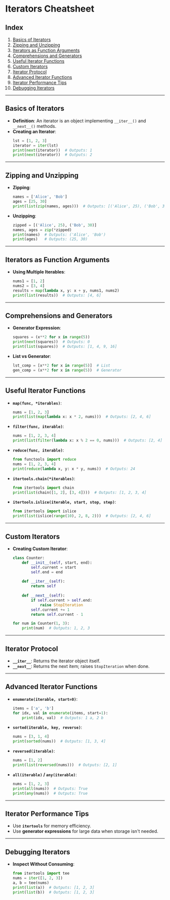 # **Iterators Cheatsheet**

## **Index**
1. [Basics of Iterators](#basics-of-iterators)
2. [Zipping and Unzipping](#zipping-and-unzipping)
3. [Iterators as Function Arguments](#iterators-as-function-arguments)
4. [Comprehensions and Generators](#comprehensions-and-generators)
5. [Useful Iterator Functions](#useful-iterator-functions)
6. [Custom Iterators](#custom-iterators)
7. [Iterator Protocol](#iterator-protocol)
8. [Advanced Iterator Functions](#advanced-iterator-functions)
9. [Iterator Performance Tips](#iterator-performance-tips)
10. [Debugging Iterators](#debugging-iterators)

---

## Basics of Iterators
- **Definition**: An iterator is an object implementing `__iter__()` and `__next__()` methods.
- **Creating an Iterator**:
  ```python
  lst = [1, 2, 3]
  iterator = iter(lst)
  print(next(iterator))  # Outputs: 1
  print(next(iterator))  # Outputs: 2
  ```

---

## Zipping and Unzipping
- **Zipping**:
  ```python
  names = ['Alice', 'Bob']
  ages = [25, 30]
  print(list(zip(names, ages)))  # Outputs: [('Alice', 25), ('Bob', 30)]
  ```
- **Unzipping**:
  ```python
  zipped = [('Alice', 25), ('Bob', 30)]
  names, ages = zip(*zipped)
  print(names)  # Outputs: ('Alice', 'Bob')
  print(ages)   # Outputs: (25, 30)
  ```

---

## Iterators as Function Arguments
- **Using Multiple Iterables**:
  ```python
  nums1 = [1, 2]
  nums2 = [3, 4]
  results = map(lambda x, y: x + y, nums1, nums2)
  print(list(results))  # Outputs: [4, 6]
  ```

---

## Comprehensions and Generators
- **Generator Expression**:
  ```python
  squares = (x**2 for x in range(5))
  print(next(squares))  # Outputs: 0
  print(list(squares))  # Outputs: [1, 4, 9, 16]
  ```
- **List vs Generator**:
  ```python
  lst_comp = [x**2 for x in range(5)]  # List
  gen_comp = (x**2 for x in range(5))  # Generator
  ```

---

## Useful Iterator Functions
- **`map(func, *iterables)`**:
  ```python
  nums = [1, 2, 3]
  print(list(map(lambda x: x * 2, nums)))  # Outputs: [2, 4, 6]
  ```
- **`filter(func, iterable)`**:
  ```python
  nums = [1, 2, 3, 4]
  print(list(filter(lambda x: x % 2 == 0, nums)))  # Outputs: [2, 4]
  ```
- **`reduce(func, iterable)`**:
  ```python
  from functools import reduce
  nums = [1, 2, 3, 4]
  print(reduce(lambda x, y: x * y, nums))  # Outputs: 24
  ```
- **`itertools.chain(*iterables)`**:
  ```python
  from itertools import chain
  print(list(chain([1, 2], [3, 4])))  # Outputs: [1, 2, 3, 4]
  ```
- **`itertools.islice(iterable, start, stop, step)`**:
  ```python
  from itertools import islice
  print(list(islice(range(10), 2, 8, 2)))  # Outputs: [2, 4, 6]
  ```

---

## Custom Iterators
- **Creating Custom Iterator**:
  ```python
  class Counter:
      def __init__(self, start, end):
          self.current = start
          self.end = end
      
      def __iter__(self):
          return self
      
      def __next__(self):
          if self.current > self.end:
              raise StopIteration
          self.current += 1
          return self.current - 1

  for num in Counter(1, 3):
      print(num)  # Outputs: 1, 2, 3
  ```

---

## Iterator Protocol
- **`__iter__`**: Returns the iterator object itself.
- **`__next__`**: Returns the next item; raises `StopIteration` when done.

---

## Advanced Iterator Functions
- **`enumerate(iterable, start=0)`**:
  ```python
  items = ['a', 'b']
  for idx, val in enumerate(items, start=1):
      print(idx, val)  # Outputs: 1 a, 2 b
  ```
- **`sorted(iterable, key, reverse)`**:
  ```python
  nums = [3, 1, 4]
  print(sorted(nums))  # Outputs: [1, 3, 4]
  ```
- **`reversed(iterable)`**:
  ```python
  nums = [1, 2]
  print(list(reversed(nums)))  # Outputs: [2, 1]
  ```
- **`all(iterable)` / `any(iterable)`**:
  ```python
  nums = [1, 2, 3]
  print(all(nums))  # Outputs: True
  print(any(nums))  # Outputs: True
  ```

---

## Iterator Performance Tips
- Use **`itertools`** for memory efficiency.
- Use **generator expressions** for large data when storage isn't needed.

---

## Debugging Iterators
- **Inspect Without Consuming**:
  ```python
  from itertools import tee
  nums = iter([1, 2, 3])
  a, b = tee(nums)
  print(list(a))  # Outputs: [1, 2, 3]
  print(list(b))  # Outputs: [1, 2, 3]
  ```
